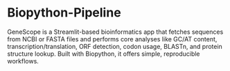 # Biopython-Pipeline
GeneScope is a Streamlit-based bioinformatics app that fetches sequences from NCBI or FASTA files and performs core analyses like GC/AT content, transcription/translation, ORF detection, codon usage, BLASTn, and protein structure lookup. Built with Biopython, it offers simple, reproducible workflows.
